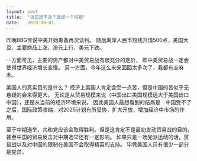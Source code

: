 ```yaml
---
layout: post
title:  "谈还是不谈？这是一个问题"
date:   2018-08-01
---
```


昨晚BBG传说中美开始筹备再次谈判。
随后离岸人民币短线升值500点，美国大豆、主要商品上涨、澳元上行，美元下跌。

一方面可见，主要的资产都对中美贸易战有很充分的定价，
即中美贸易战一定会使得世界经济增长变慢。
另一方面，今年这么来来回回太多次了，我都有点麻木。

美国人的真实目的是什么？
经济上美国人肯定会受一点苦，但是中国的苦似乎无悬疑的会来得更大。
无论是从贸易规模来说（中国出口美国规模远大于美国出口中国），还是从当前的经济环境来说。
因此美国人最想看到的结局是：中国受不了之后，国际政策收缩，对2025计划有所妥协，扩大开放，增加经济中市场的作用。

至于中期选举，共和党应该会取得胜利。但是这肯定不是最初发动贸易战的目的。
甚至中国的贸易反击对中期选举还有一定影响。
如果只是一场党派运动的话，贸易战以及对中国的限制在美国不会取得精英的支持。
毕竟美国人只有很少一部分是党员。
